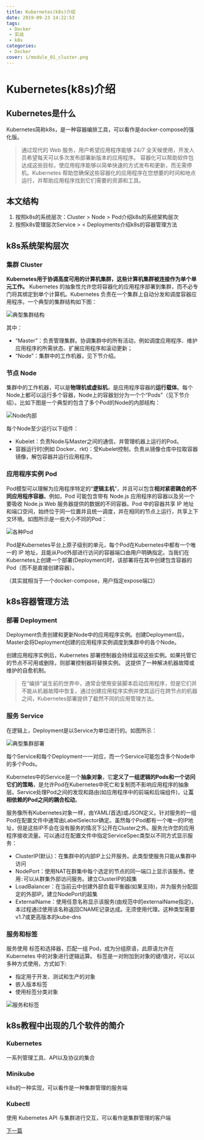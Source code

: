 ```yaml
---
title: Kubernetes(k8s)介绍
date: 2019-09-23 14:22:53
tags: 
 - Docker
 - 实战
 - k8s
categories: 
 - Docker
cover: i/module_01_cluster.png
---
```

# Kubernetes(k8s)介绍

## Kubernetes是什么

Kubernetes简称k8s，是一种容器编排工具，可以看作是docker-compose的强化版。

>通过现代的 Web 服务，用户希望应用程序能够 24/7 全天候使用，开发人员希望每天可以多次发布部署新版本的应用程序。 容器化可以帮助软件包达成这些目标，使应用程序能够以简单快速的方式发布和更新，而无需停机。Kubernetes 帮助您确保这些容器化的应用程序在您想要的时间和地点运行，并帮助应用程序找到它们需要的资源和工具。

## 本文结构

1. 按照k8s的系统层次：Cluster > Node > Pod介绍k8s的系统架构层次
2. 按照k8s管理层次Service > < Deployments介绍k8s的容器管理方法

## k8s系统架构层次

### 集群 Cluster

**Kubernetes用于协调高度可用的计算机集群，这些计算机集群被连接作为单个单元工作。** Kubernetes 的抽象性允许您将容器化的应用程序部署到集群，而不必专门将其绑定到单个计算机。Kubernetes 负责在一个集群上自动分发和调度容器应用程序。一个典型的集群结构如下图：

![典型集群结构](i/module_01_cluster.png)

其中：

* “Master”：负责管理集群。协调集群中的所有活动，例如调度应用程序、维护应用程序的所需状态、扩展应用程序和滚动更新；
* “Node”：集群中的工作机器，见下节介绍。

### 节点 Node

集群中的工作机器，可以是**物理机或虚拟机**，是应用程序容器的**运行载体**。每个Node上都可以运行多个容器，Node上的容器划分为一个个“Pods”（见下节介绍）。比如下图是一个典型的包含了多个Pod的Node的内部结构：

![Node内部](i/module_03_nodes.png)

每个Node至少运行以下组件：

* Kubelet：负责Node与Master之间的通信，并管理机器上运行的Pod。
* 容器运行时(例如 Docker、rkt)：受Kubelet控制，负责从镜像仓库中拉取容器镜像，解包容器并运行应用程序。

### 应用程序实例 Pod

Pod模型可以理解为应用程序特定的“**逻辑主机**”，并且可以包含**相对紧密耦合的不同应用程序容器**。例如，Pod 可能包含带有 Node.js 应用程序的容器以及另一个要吸收 Node.js Web 服务器提供的数据的不同容器。Pod 中的容器共享 IP 地址和端口空间，始终位于同一位置并且统一调度，并在相同的节点上运行，共享上下文环境。如图所示是一些大小不同的Pod：

![各种Pod](i/module_03_pods.png)

Pod是Kubernetes平台上原子级别的单元，每个Pod在Kubernetes中都有一个唯一的 IP 地址，且能从Pod外部进行访问的容器端口由用户明确指定。当我们在Kubernetes上创建一个部署(Deployment)时，该部署将在其中创建包含容器的 Pod（而不是直接创建容器）。

（其实就相当于一个docker-compose，用户指定expose端口）

## k8s容器管理方法

### 部署 Deployment

Deployment负责创建和更新Node中的应用程序实例。创建Deployment后， Master会将Deployment创建的应用程序实例调度到集群中的各个Node。

创建应用程序实例后，Kubernetes 部署控制器会持续监视这些实例。如果托管它的节点不可用或删除，则部署控制器将替换实例。 这提供了一种解决机器故障或维护的自愈机制。

>在“编排”诞生前的世界中，通常会使用安装脚本启动应用程序，但是它们并不能从机器故障中恢复。通过创建应用程序实例并使其运行在跨节点的机器之间，Kubernetes部署提供了截然不同的应用管理方法。

### 服务 Service

在逻辑上，Deployment是以Service为单位进行的。如图所示：

![典型集群部署](i/module_04_services.png)

每个Service和每个Deployment一一对应，而一个Service可能包含多个Node中的多个Pods。

Kubernetes中的Service是一个**抽象对象**，它**定义了一组逻辑的Pods和一个访问它们的策略**，是允许Pod在Kubernetes中死亡和复制而不影响应用程序的抽象层。Service处理Pod之间的发现和路由(如应用程序中的前端和后端组件)，让**互相依赖的Pod之间的耦合松动**。

服务像所有Kubernetes对象一样，由YAML(首选)或JSON定义。针对服务的一组Pod在配置文件中通常由LabelSelector确定。虽然每个Pod都有一个唯一的IP地址，但是这些IP不会在没有服务的情况下公开在Cluster之外。服务允许您的应用程序接收流量。可以通过在配置文件中指定ServiceSpec类型以不同方式显示服务：

* ClusterIP(默认)：在集群中的内部IP上公开服务。此类型使服务只能从集群中访问
* NodePort：使用NAT在群集中每个选定的节点的同一端口上显示该服务。使用`:`可以从群集外部访问服务。建立ClusterIP的超集
* LoadBalancer：在当前云中创建外部负载平衡器(如果支持)，并为服务分配固定的外部IP。建立NodePort的超集
* ExternalName：使用任意名称显示该服务(由规范中的externalName指定)，本过程通过使用该名称返回CNAME记录达成。无须使用代理。这种类型需要v1.7或更高版本的kube-dns

### 服务和标签

服务使用 标签和选择器，匹配一组 Pod，成为分组原语，此原语允许在 Kubernetes 中的对象进行逻辑运算。 标签是一对附加到对象的键/值对，可以以多种方式使用，方式如下:

* 指定用于开发、测试和生产的对象
* 嵌入版本标签
* 使用标签分类对象

![服务和标签](i/module_04_labels.png)

## k8s教程中出现的几个软件的简介

### Kubernetes

一系列管理工具、API以及协议的集合

### Minikube

k8s的一种实现，可以看作是一种集群管理的服务端

### Kubectl

使用 Kubernetes API 与集群进行交互，可以看作是集群管理的客户端

[下一篇](Kubernetes使用.md)
